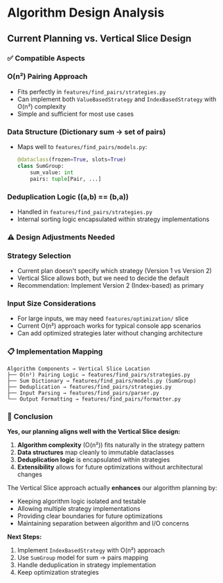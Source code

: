 # Algorithm Design Analysis

## Current Planning vs. Vertical Slice Design

### ✅ **Compatible Aspects**

### O(n²) Pairing Approach

- Fits perfectly in `features/find_pairs/strategies.py`
- Can implement both `ValueBasedStrategy` and `IndexBasedStrategy` with O(n²) complexity
- Simple and sufficient for most use cases

### Data Structure (Dictionary sum → set of pairs)

- Maps well to `features/find_pairs/models.py`:

  ```python
  @dataclass(frozen=True, slots=True)
  class SumGroup:
      sum_value: int
      pairs: tuple[Pair, ...]
  ```

### Deduplication Logic ((a,b) == (b,a))

- Handled in `features/find_pairs/strategies.py`
- Internal sorting logic encapsulated within strategy implementations

### ⚠️ **Design Adjustments Needed**

### Strategy Selection

- Current plan doesn't specify which strategy (Version 1 vs Version 2)
- Vertical Slice allows both, but we need to decide the default
- Recommendation: Implement Version 2 (Index-based) as primary

### Input Size Considerations

- For large inputs, we may need `features/optimization/` slice
- Current O(n²) approach works for typical console app scenarios
- Can add optimized strategies later without changing architecture

### 📋 **Implementation Mapping**

```
Algorithm Components → Vertical Slice Location
├── O(n²) Pairing Logic → features/find_pairs/strategies.py
├── Sum Dictionary → features/find_pairs/models.py (SumGroup)
├── Deduplication → features/find_pairs/strategies.py
├── Input Parsing → features/find_pairs/parser.py
└── Output Formatting → features/find_pairs/formatter.py
```

### 🎯 **Conclusion**

**Yes, our planning aligns well with the Vertical Slice design:**

1. **Algorithm complexity** (O(n²)) fits naturally in the strategy pattern
2. **Data structures** map cleanly to immutable dataclasses
3. **Deduplication logic** is encapsulated within strategies
4. **Extensibility** allows for future optimizations without architectural changes

The Vertical Slice approach actually **enhances** our algorithm planning by:

- Keeping algorithm logic isolated and testable
- Allowing multiple strategy implementations
- Providing clear boundaries for future optimizations
- Maintaining separation between algorithm and I/O concerns

**Next Steps:**

1. Implement `IndexBasedStrategy` with O(n²) approach
2. Use `SumGroup` model for sum → pairs mapping
3. Handle deduplication in strategy implementation
4. Keep optimization strategies

